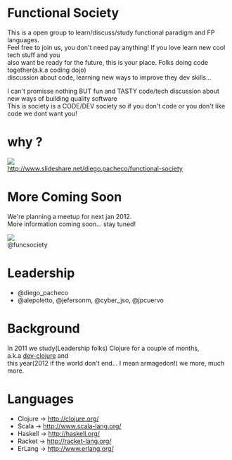 Functional Society
==================

This is a open group to learn/discuss/study functional paradigm and FP languages. <br/>
Feel free to join us, you don't need pay anything! If you love learn new cool tech stuff and you <br/>
also want be ready for the future, this is your place. Folks doing code together(a.k.a coding dojo) <br/>
discussion about code, learning new ways to improve they dev skills... <br/>

I can't promisse nothing BUT fun and TASTY code/tech discussion about new ways of building quality software <br/>
This is society is a CODE/DEV society so if you don't code or you don't like code we dont want you!

# why ?

<img src="http://farm8.staticflickr.com/7035/6461121029_de839b8608.jpg"/><br/>
http://www.slideshare.net/diego.pacheco/functional-society </br>

# More Coming Soon

We're planning a meetup for next jan 2012.<br/> 
More information coming soon... stay tuned! <br/>

<a href="http://twitter.com/funcsociety">
	<img src="http://farm8.staticflickr.com/7010/6461203271_3d4710e416_t.jpg"/>
</a><br/>
  @funcsociety

# Leadership

* @diego_pacheco <br/>
* @alepoletto, @jefersonm, @cyber_jso, @jpcuervo <br/>

# Background

In 2011 we study(Leadership folks) Clojure for a couple of months, <br/>
a.k.a [dev-clojure](https://github.com/diegopacheco/dev-clojure) and <br/> 
this year(2012 if the world don't end... I mean armagedon!) we more, much more.  

# Languages

* Clojure  -> http://clojure.org/ <br/>
* Scala    -> http://www.scala-lang.org/ <br/>
* Haskell  -> http://haskell.org/ <br/>
* Racket   -> http://racket-lang.org/ <br/>
* ErLang   -> http://www.erlang.org/ <br/>